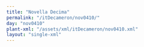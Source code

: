 ```yaml
---
title: "Novella Decima"
permalink: "/itDecameron/nov0410/"
day: "nov0410"
plant-xml: "/assets/xml/itDecameron/nov0410.xml"
layout: "single-xml"
---
```

